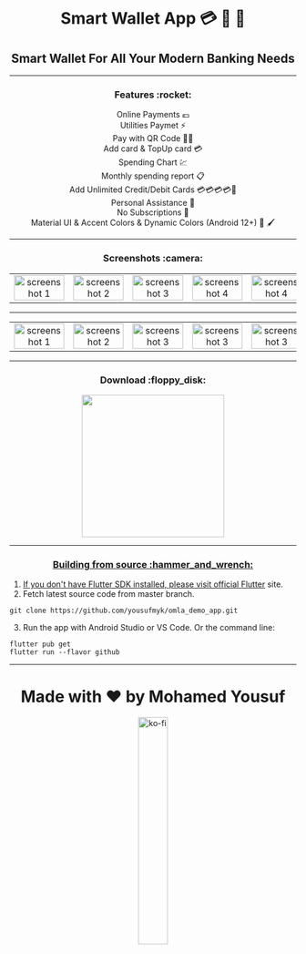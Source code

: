  

<h1 align="center">
    Smart Wallet App 💳 💸 🏦
</h1>

<h2 align="center">
    Smart Wallet For All Your Modern Banking Needs
</h2>


---

  <h3 align="center">Features :rocket:</h3>
  <p align="center">
    Online Payments 💶<br>
    Utilities Paymet ⚡<br>
    Pay with QR Code 🤳🏼<br>
    Add card & TopUp card 💳<br>
    Spending Chart 💹<br>
    Monthly spending report 📋<br>
    Add Unlimited Credit/Debit Cards 💳💳💳💳💸<br>
    Personal Assistance 💬<br>
    No Subscriptions 🤑<br>
    Material UI & Accent Colors & Dynamic Colors (Android 12+) 🎨 🖌️ <br>

---


<h3 align="center">Screenshots :camera:</h3>

<div align="center">
  <table>
    <tr>
      <td align="center">
        <img width="100%" src="https://firebasestorage.googleapis.com/v0/b/omlaademoapp.appspot.com/o/Screenshot%202024-02-22%20at%206.24.24%20PM.png?alt=media&token=919af8e6-8bc0-4fda-bf3f-cd9b5e83626a" alt="screenshot 1">
      </td>
      <td align="center">
        <img width="100%" src="https://firebasestorage.googleapis.com/v0/b/omlaademoapp.appspot.com/o/Screenshot%202024-02-22%20at%206.24.40%20PM.png?alt=media&token=1b8a374d-489f-442d-a11e-2ba4ca1c8ec1" alt="screenshot 2">
      </td>
      <td align="center">
        <img width="100%" src="https://firebasestorage.googleapis.com/v0/b/omlaademoapp.appspot.com/o/Screenshot%202024-02-22%20at%206.25.04%20PM.png?alt=media&token=73373523-b91e-49bb-a991-a81d4ab0fe4c" alt="screenshot 3">
      </td>
      <td align="center">
        <img width="100%" src="https://firebasestorage.googleapis.com/v0/b/omlaademoapp.appspot.com/o/Screenshot%202024-02-22%20at%206.25.19%20PM.png?alt=media&token=0f81509b-3459-49a7-964d-78a09406c401" alt="screenshot 4">
      </td>
      <td align="center">
        <img width="100%" src="https://firebasestorage.googleapis.com/v0/b/omlaademoapp.appspot.com/o/Screenshot%202024-02-22%20at%206.25.36%20PM.png?alt=media&token=64e93f99-1eee-4fbb-ab6f-7dbfbf5250f4" alt="screenshot 4">
      </td>
      <td align="center">
        <img width="100%" src="https://firebasestorage.googleapis.com/v0/b/omlaademoapp.appspot.com/o/Screenshot%202024-02-22%20at%206.25.45%20PM.png?alt=media&token=c72a82fd-599f-46b3-9ea4-278558084b77" alt="screenshot 4">
      </td>
      <td align="center">
        <img width="100%" src="https://firebasestorage.googleapis.com/v0/b/omlaademoapp.appspot.com/o/Screenshot%202024-02-22%20at%206.26.03%20PM.png?alt=media&token=36a5fae9-b8a6-4988-ad79-6c2552d52e80" alt="screenshot 4">
      </td>
      <td align="center">
        <img width="100%" src="https://firebasestorage.googleapis.com/v0/b/omlaademoapp.appspot.com/o/Screenshot%202024-02-22%20at%206.25.36%20PM.png?alt=media&token=64e93f99-1eee-4fbb-ab6f-7dbfbf5250f4" alt="screenshot 4">
      </td>
    </tr>
  </table>
</div>

---

<div align="center">
  <table>
    <tr>
      <td align="center">
        <img width="100%" src="https://firebasestorage.googleapis.com/v0/b/omlaademoapp.appspot.com/o/Screenshot%202024-02-22%20at%206.26.13%20PM.png?alt=media&token=68deb275-932c-489b-a32b-7803a805cd09" alt="screenshot 1">
      </td>
      <td align="center">
        <img width="100%" src="https://firebasestorage.googleapis.com/v0/b/omlaademoapp.appspot.com/o/Screenshot%202024-02-22%20at%206.26.34%20PM.png?alt=media&token=d9f21e66-2b52-4dfc-9363-28c7558fa50c" alt="screenshot 2">
      </td>
      <td align="center">
        <img width="100%" src="https://firebasestorage.googleapis.com/v0/b/omlaademoapp.appspot.com/o/Screenshot%202024-02-22%20at%206.26.45%20PM.png?alt=media&token=b470ab9a-d6cc-42f1-b3d3-d0ea11377d07" alt="screenshot 3">
      </td>
      <td align="center">
        <img width="100%" src="https://firebasestorage.googleapis.com/v0/b/omlaademoapp.appspot.com/o/Screenshot%202024-02-22%20at%206.26.59%20PM.png?alt=media&token=1bc0ded1-7926-4c44-b601-cc80b84e838d" alt="screenshot 3">
      </td>
      <td align="center">
        <img width="100%" src="https://firebasestorage.googleapis.com/v0/b/omlaademoapp.appspot.com/o/Screenshot%202024-02-22%20at%206.27.14%20PM.png?alt=media&token=4228e92a-caec-4bb4-8965-a3014b409a16" alt="screenshot 3">
      </td>
      <td align="center">
        <img width="100%" src="https://firebasestorage.googleapis.com/v0/b/omlaademoapp.appspot.com/o/Screenshot%202024-02-22%20at%206.27.43%20PM.png?alt=media&token=e6d10c6f-861f-4209-bbff-b1c3d6068435" alt="screenshot 3">
      </td>
      <td align="center">
        <img width="100%" src="https://firebasestorage.googleapis.com/v0/b/omlaademoapp.appspot.com/o/Screenshot%202024-02-22%20at%206.28.26%20PM.png?alt=media&token=d4df36f8-0896-4021-b489-16b5ed4cb20c" alt="screenshot 3">
      </td>
      <td align="center">
        <img width="100%" src="https://firebasestorage.googleapis.com/v0/b/omlaademoapp.appspot.com/o/Screenshot%202024-02-22%20at%206.29.24%20PM.png?alt=media&token=d0b32ed1-3fb3-4c9e-88c8-0ab54be41075" alt="screenshot 3">
      </td>
      <td align="center">
        <img width="100%" src="https://firebasestorage.googleapis.com/v0/b/omlaademoapp.appspot.com/o/Screenshot%202024-02-22%20at%206.29.42%20PM.png?alt=media&token=016a63f8-512d-4df7-8102-350804291c69" alt="screenshot 3">
      </td>
      
    
  </table>
</div>

---

  <h3 align="center">Download :floppy_disk:</h3>
     <p align="center" style="align-items:center"><a href="https://github.com/yousufmyk/omla_demo_app" rel="GitHub Releases"><img width="250" src="https://github.com/gokadzev/Musify/raw/master/repository_files/get-it-on-github.png">





---

<h3 align="center">Building from source :hammer_and_wrench:</h3>

1. If you don't have Flutter SDK installed, please visit official [Flutter](https://flutter.dev/) site.
2. Fetch latest source code from master branch.

```
git clone https://github.com/yousufmyk/omla_demo_app.git
```

3. Run the app with Android Studio or VS Code. Or the command line:

```
flutter pub get
flutter run --flavor github
```

---



<h1 align="center">Made with ❤️ by Mohamed Yousuf	</h1>

<div align="center">
  <a href="https://ko-fi.com/gokadzev">
    <img width="32%" src="https://avatars.githubusercontent.com/u/55450046?s=400&u=9ef20e3d47690f71f730714eca7eead5644e56d8&v=4" alt="ko-fi">
  </a>
</div>
